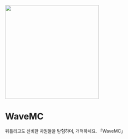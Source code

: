 <img src="https://4r1tfd9ccoygbrkd.public.blob.vercel-storage.com/img/WaveMC-1pgFUkGKHmPsw7a6VKUbRzdgtDfTGI.png" width="300px"/>

# WaveMC

뒤틀리고도 신비한 차원들을 탐험하며, 개척하세요. 「WaveMC」
